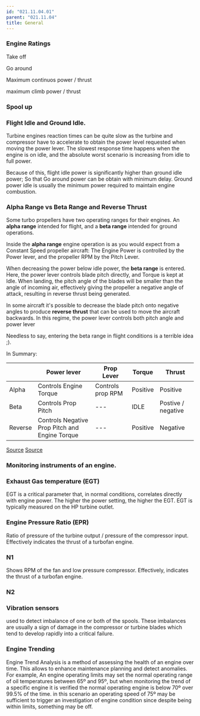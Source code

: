 ```yaml
---
id: "021.11.04.01"
parent: "021.11.04"
title: General
---
```


### Engine Ratings

Take off

Go around

Maximum continuos power / thrust

maximum climb power / thrust

### Spool up

### Flight Idle and Ground Idle.

Turbine engines reaction times can be quite slow as the turbine and compressor
have to accelerate to obtain the power level requested when moving the power
lever. The slowest response time happens when the engine is on idle, and the
absolute worst scenario is increasing from idle to full power.

Because of this, flight idle power is significantly higher than ground idle
power; So that Go around power can be obtain with minimum delay. Ground power
idle is usually the minimum power required to maintain engine combustion.

### Alpha Range vs Beta Range and Reverse Thrust

Some turbo propellers have two operating ranges for their engines. An **alpha
range** intended for flight, and a **beta range** intended for ground
operations.

Inside the **alpha range** engine operation is as you would expect from a
Constant Speed propeller aircraft: The Engine Power is controlled by the Power
lever, and the propeller RPM by the Pitch Lever.

When decreasing the power below idle power, the **beta range** is entered. Here,
the power lever controls blade pitch directly, and Torque is kept at Idle. When
landing, the pitch angle of the blades will be smaller than the angle of
incoming air, effectively giving the propeller a negative angle of attack,
resulting in reverse thrust being generated.

In some aircraft it's possible to decrease the blade pitch onto negative angles
to produce **reverse thrust** that can be used to move the aircraft backwards.
In this regime, the power lever controls both pitch angle and power lever

Needless to say, entering the beta range in flight conditions is a terrible idea
;).

In Summary:

|         | Power lever                                    | Prop Lever        | Torque   | Thrust             |
| ------- | ---------------------------------------------- | ----------------- | -------- | ------------------ |
| Alpha   | Controls Engine Torque                         | Controls prop RPM | Positive | Positive           |
| Beta    | Controls Prop Pitch                            | ---               | IDLE     | Postive / negative |
| Reverse | Controls Negative Prop Pitch and Engine Torque | ---               | Positive | Negative           |

[Source](https://skybrary.aero/articles/beta-range)
[Source](https://skybrary.aero/articles/alpha-range)

### Monitoring instruments of an engine.

### Exhaust Gas temperature (EGT)

EGT is a critical parameter that, in normal conditions, correlates directly with
engine power. The higher the power setting, the higher the EGT. EGT is typically
measured on the HP turbine outlet.

### Engine Pressure Ratio (EPR)

Ratio of pressure of the turbine output / pressure of the compressor input.
Effectively indicates the thrust of a turbofan engine.

### N1

Shows RPM of the fan and low pressure compressor. Effectively, indicates the
thrust of a turbofan engine.

### N2

### Vibration sensors

used to detect imbalance of one or both of the spools. These imbalances are
usually a sign of damage in the compressor or turbine blades which tend to
develop rapidly into a critical failure.

### Engine Trending

Engine Trend Analysis is a method of assessing the health of an engine over
time. This allows to enhance maintenance planning and detect anomalies. For
example, An engine operating limits may set the normal operating range of oil
temperatures between 65º and 95º, but when monitoring the trend of a specific
engine it is verified the normal operating engine is below 70º over 99.5% of the
time. in this scenario an operating speed of 75º may be sufficient to trigger an
investigation of engine condition since despite being within limits, something
may be off.
